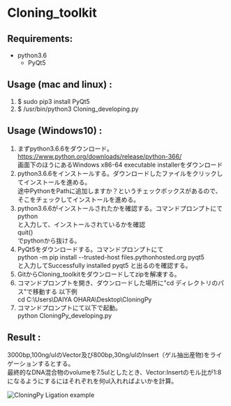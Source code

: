 # Cloning_toolkit

## Requirements:
- python3.6 
    - PyQt5 
## Usage (mac and linux) :
1. $ sudo pip3 install PyQt5
2. $ /usr/bin/python3 Cloning_developing.py

## Usage (Windows10) :
1. まずpython3.6.6をダウンロード。https://www.python.org/downloads/release/python-366/  
   画面下のほうにあるWindows x86-64 executable installerをダウンロード  
2. python3.6.6をインストールする。ダウンロードしたファイルをクリックしてインストールを進める。  
   途中PythonをPathに追加しますか？というチェックボックスがあるので、そこをチェックしてインストールを進める。  
3. python3.6.6がインストールされたかを確認する。コマンドプロンプトにて  
   python  
   と入力して、インストールされているかを確認  
   quit()  
   でpythonから抜ける。  
4. PyQt5をダウンロードする。コマンドプロンプトにて  
   python -m pip install --trusted-host files.pythonhosted.org pyqt5  
   と入力してSuccessfully installed pyqt5 と出るのを確認する。  
5. GitからCloning_toolkitをダウンロードしてzipを解凍する。  
6. コマンドプロンプトを開き、ダウンロードした場所に"cd ディレクトリのパス"で移動する 以下例  
   cd C:\Users\DAIYA OHARA\Desktop\CloningPy  
7. コマンドプロンプトにて以下で起動。  
   python CloningPy_developing.py  
   

## Result : 
3000bp,100ng/ulのVector及び800bp,30ng/ulのInsert（ゲル抽出産物)をライゲーションするとする。  
最終的なDNA混合物のvolumeを7.5ulとしたとき、Vector:Insertのモル比が1:8になるようにするにはそれぞれを何ul入れればよいかを計算。  
  
![CloningPy Ligation example](https://user-images.githubusercontent.com/28255294/42268856-8c6f4796-7fb7-11e8-8cf8-2db9aede4af1.PNG)
